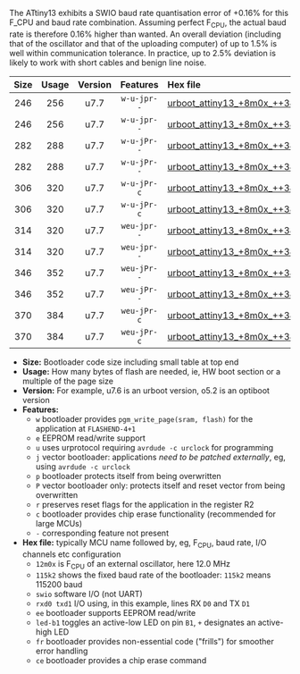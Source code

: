 The ATtiny13 exhibits a SWIO baud rate quantisation error of +0.16% for this F_CPU and baud rate combination. Assuming perfect F<sub>CPU</sub>, the actual baud rate is therefore 0.16% higher than wanted. An overall deviation (including that of the oscillator and that of the uploading computer) of up to 1.5% is well within communication tolerance. In practice, up to 2.5% deviation is likely to work with short cables and benign line noise.

|Size|Usage|Version|Features|Hex file|
|:-:|:-:|:-:|:-:|:--|
|246|256|u7.7|`w-u-jpr--`|[urboot_attiny13_+8m0x_++38k4_swio_rxb0_txb1_led+b2.hex](https://raw.githubusercontent.com/stefanrueger/urboot.hex/main/cores/microcore/attiny13/external_oscillator/fcpu_+8m0x/br_++38k4/urboot_attiny13_+8m0x_++38k4_swio_rxb0_txb1_led+b2.hex)|
|246|256|u7.7|`w-u-jpr--`|[urboot_attiny13_+8m0x_++38k4_swio_rxb1_txb0_led+b2.hex](https://raw.githubusercontent.com/stefanrueger/urboot.hex/main/cores/microcore/attiny13/external_oscillator/fcpu_+8m0x/br_++38k4/urboot_attiny13_+8m0x_++38k4_swio_rxb1_txb0_led+b2.hex)|
|282|288|u7.7|`w-u-jPr--`|[urboot_attiny13_+8m0x_++38k4_swio_rxb0_txb1_led+b2_fr.hex](https://raw.githubusercontent.com/stefanrueger/urboot.hex/main/cores/microcore/attiny13/external_oscillator/fcpu_+8m0x/br_++38k4/urboot_attiny13_+8m0x_++38k4_swio_rxb0_txb1_led+b2_fr.hex)|
|282|288|u7.7|`w-u-jPr--`|[urboot_attiny13_+8m0x_++38k4_swio_rxb1_txb0_led+b2_fr.hex](https://raw.githubusercontent.com/stefanrueger/urboot.hex/main/cores/microcore/attiny13/external_oscillator/fcpu_+8m0x/br_++38k4/urboot_attiny13_+8m0x_++38k4_swio_rxb1_txb0_led+b2_fr.hex)|
|306|320|u7.7|`w-u-jPr-c`|[urboot_attiny13_+8m0x_++38k4_swio_rxb0_txb1_led+b2_fr_ce.hex](https://raw.githubusercontent.com/stefanrueger/urboot.hex/main/cores/microcore/attiny13/external_oscillator/fcpu_+8m0x/br_++38k4/urboot_attiny13_+8m0x_++38k4_swio_rxb0_txb1_led+b2_fr_ce.hex)|
|306|320|u7.7|`w-u-jPr-c`|[urboot_attiny13_+8m0x_++38k4_swio_rxb1_txb0_led+b2_fr_ce.hex](https://raw.githubusercontent.com/stefanrueger/urboot.hex/main/cores/microcore/attiny13/external_oscillator/fcpu_+8m0x/br_++38k4/urboot_attiny13_+8m0x_++38k4_swio_rxb1_txb0_led+b2_fr_ce.hex)|
|314|320|u7.7|`weu-jpr--`|[urboot_attiny13_+8m0x_++38k4_swio_rxb0_txb1_ee_led+b2.hex](https://raw.githubusercontent.com/stefanrueger/urboot.hex/main/cores/microcore/attiny13/external_oscillator/fcpu_+8m0x/br_++38k4/urboot_attiny13_+8m0x_++38k4_swio_rxb0_txb1_ee_led+b2.hex)|
|314|320|u7.7|`weu-jpr--`|[urboot_attiny13_+8m0x_++38k4_swio_rxb1_txb0_ee_led+b2.hex](https://raw.githubusercontent.com/stefanrueger/urboot.hex/main/cores/microcore/attiny13/external_oscillator/fcpu_+8m0x/br_++38k4/urboot_attiny13_+8m0x_++38k4_swio_rxb1_txb0_ee_led+b2.hex)|
|346|352|u7.7|`weu-jPr--`|[urboot_attiny13_+8m0x_++38k4_swio_rxb0_txb1_ee_led+b2_fr.hex](https://raw.githubusercontent.com/stefanrueger/urboot.hex/main/cores/microcore/attiny13/external_oscillator/fcpu_+8m0x/br_++38k4/urboot_attiny13_+8m0x_++38k4_swio_rxb0_txb1_ee_led+b2_fr.hex)|
|346|352|u7.7|`weu-jPr--`|[urboot_attiny13_+8m0x_++38k4_swio_rxb1_txb0_ee_led+b2_fr.hex](https://raw.githubusercontent.com/stefanrueger/urboot.hex/main/cores/microcore/attiny13/external_oscillator/fcpu_+8m0x/br_++38k4/urboot_attiny13_+8m0x_++38k4_swio_rxb1_txb0_ee_led+b2_fr.hex)|
|370|384|u7.7|`weu-jPr-c`|[urboot_attiny13_+8m0x_++38k4_swio_rxb0_txb1_ee_led+b2_fr_ce.hex](https://raw.githubusercontent.com/stefanrueger/urboot.hex/main/cores/microcore/attiny13/external_oscillator/fcpu_+8m0x/br_++38k4/urboot_attiny13_+8m0x_++38k4_swio_rxb0_txb1_ee_led+b2_fr_ce.hex)|
|370|384|u7.7|`weu-jPr-c`|[urboot_attiny13_+8m0x_++38k4_swio_rxb1_txb0_ee_led+b2_fr_ce.hex](https://raw.githubusercontent.com/stefanrueger/urboot.hex/main/cores/microcore/attiny13/external_oscillator/fcpu_+8m0x/br_++38k4/urboot_attiny13_+8m0x_++38k4_swio_rxb1_txb0_ee_led+b2_fr_ce.hex)|

- **Size:** Bootloader code size including small table at top end
- **Usage:** How many bytes of flash are needed, ie, HW boot section or a multiple of the page size
- **Version:** For example, u7.6 is an urboot version, o5.2 is an optiboot version
- **Features:**
  + `w` bootloader provides `pgm_write_page(sram, flash)` for the application at `FLASHEND-4+1`
  + `e` EEPROM read/write support
  + `u` uses urprotocol requiring `avrdude -c urclock` for programming
  + `j` vector bootloader: applications *need to be patched externally*, eg, using `avrdude -c urclock`
  + `p` bootloader protects itself from being overwritten
  + `P` vector bootloader only: protects itself and reset vector from being overwritten
  + `r` preserves reset flags for the application in the register R2
  + `c` bootloader provides chip erase functionality (recommended for large MCUs)
  + `-` corresponding feature not present
- **Hex file:** typically MCU name followed by, eg, F<sub>CPU</sub>, baud rate, I/O channels etc configuration
  + `12m0x` is F<sub>CPU</sub> of an external oscillator, here 12.0 MHz
  + `115k2` shows the fixed baud rate of the bootloader: `115k2` means 115200 baud
  + `swio` software I/O (not UART)
  + `rxd0 txd1` I/O using, in this example, lines RX `D0` and TX `D1`
  + `ee` bootloader supports EEPROM read/write
  + `led-b1` toggles an active-low LED on pin `B1`, `+` designates an active-high LED
  + `fr` bootloader provides non-essential code ("frills") for smoother error handling
  + `ce` bootloader provides a chip erase command
